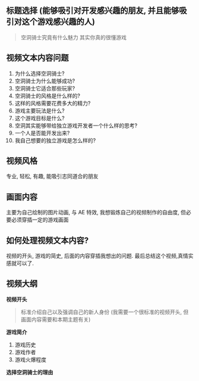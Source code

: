 ## 标题选择 (能够吸引对开发感兴趣的朋友, 并且能够吸引对这个游戏感兴趣的人)

> 空洞骑士究竟有什么魅力
> 其实你真的很懂游戏

## 视频文本内容问题

1. 为什么选择空洞骑士?
2. 空洞骑士为什么能够成功?
3. 空洞骑士它适合那些玩家?
4. 空洞骑士的风格是什么样的?
5. 这样的风格需要花费多大的精力?
6. 游戏主要玩法是什么?
7. 这个游戏目标是什么?
8. 空洞其实能够带给独立游戏开发者一个什么样的思考?
9. 一个人是否能开发出来?
10. 我自己想要的独立游戏是怎么样的?

## 视频风格

专业, 轻松, 有趣, 能吸引志同道合的朋友

## 画面内容

主要为自己绘制的图片动画, 与 AE 特效, 我想锻炼自己的视频制作的自由度, 但必要必须穿插一定的游戏画面

## 如何处理视频文本内容?

视频的开头, 游戏的简史, 后面的内容穿插我想出的问题. 最后总结这个视频,真情实感就可以了.

## 视频大纲

**视频开头**

> 标准介绍自己以及强调自己的新人身份 (我需要一个很标准的视频开头, 但画面内容需要和本期主题有关)

**游戏简介**
1. 游戏历史
2. 游戏作者
3. 游戏火爆程度

**选择空洞骑士的理由**
